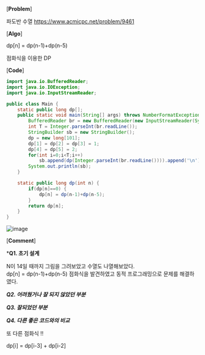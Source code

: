 
[**Problem**]

파도반 수열  https://www.acmicpc.net/problem/9461

[**Algo**]

dp[n] = dp(n-1)+dp(n-5)

점화식을 이용한 DP

[**Code**]
```java
import java.io.BufferedReader;
import java.io.IOException;
import java.io.InputStreamReader;

public class Main {
	static public long dp[]; 
	public static void main(String[] args) throws NumberFormatException, IOException {
		BufferedReader br = new BufferedReader(new InputStreamReader(System.in));	
		int T = Integer.parseInt(br.readLine());
		StringBuilder sb = new StringBuilder();
		dp = new long[101];
		dp[1] = dp[2] = dp[3] = 1;
		dp[4] = dp[5] = 2;
		for(int i=0;i<T;i++) 
			sb.append(dp(Integer.parseInt(br.readLine()))).append('\n');
		System.out.println(sb);
	}

	static public long dp(int n) {
		if(dp[n]==0) {
			dp[n] = dp(n-1)+dp(n-5);
		}
		return dp[n];
	}
}
````
![image](https://user-images.githubusercontent.com/49296139/139594541-94ff47a3-e016-41f7-aa4a-7a11efb3a349.png)

[**Comment**]

***Q1. 초기 설계**

N이 14일 때까지 그림을 그려보았고 수열도 나열해보았다. <br>
dp[n] = dp(n-1)+dp(n-5) 점화식을 발견하였고 동적 프로그래밍으로 문제를 해결하였다. 

***Q2. 어려웠거나 잘 되지 않았던 부분***


***Q3. 잘되었던 부분***



***Q4. 다른 좋은 코드와의 비교***

또 다른 점화식 !!

dp[i] = dp[i-3] + dp[i-2] <br>

